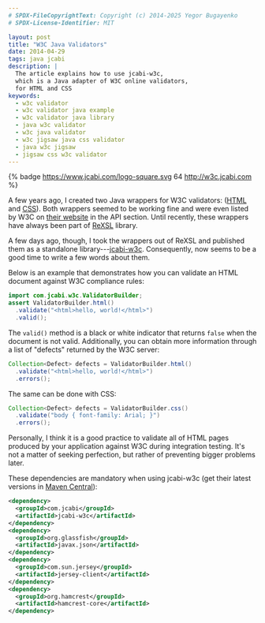 ```yaml
---
# SPDX-FileCopyrightText: Copyright (c) 2014-2025 Yegor Bugayenko
# SPDX-License-Identifier: MIT

layout: post
title: "W3C Java Validators"
date: 2014-04-29
tags: java jcabi
description: |
  The article explains how to use jcabi-w3c,
  which is a Java adapter of W3C online validators,
  for HTML and CSS
keywords:
  - w3c validator
  - w3c validator java example
  - w3c validator java library
  - java w3c validator
  - w3c java validator
  - w3c jigsaw java css validator
  - java w3c jigsaw
  - jigsaw css w3c validator
---
```


{% badge https://www.jcabi.com/logo-square.svg 64 http://w3c.jcabi.com %}

A few years ago, I created two Java wrappers for W3C validators: ([HTML](http://validator.w3.org/) and
[CSS](http://jigsaw.w3.org/css-validator/)).
Both wrappers seemed to be working fine and were
even listed by W3C on [their website](http://validator.w3.org/docs/api.html)
in the API section. Until recently, these wrappers have
always been part of [ReXSL](https://github.com/yegor256/rexsl) library.

A few days ago, though, I took the wrappers out of ReXSL
and published them as a standalone library---[jcabi-w3c](http://w3c.jcabi.com). Consequently, now seems
to be a good time to write a few words about them.

Below is an example that demonstrates how you can validate
an HTML document against W3C compliance rules:

```java
import com.jcabi.w3c.ValidatorBuilder;
assert ValidatorBuilder.html()
  .validate("<html>hello, world!</html>")
  .valid();
```

<!--more-->

The `valid()` method is a black or white indicator that
returns `false` when the document is not valid. Additionally,
you can obtain more information through a list of "defects" returned by the W3C server:

```java
Collection<Defect> defects = ValidatorBuilder.html()
  .validate("<html>hello, world!</html>")
  .errors();
```

The same can be done with CSS:

```java
Collection<Defect> defects = ValidatorBuilder.css()
  .validate("body { font-family: Arial; }")
  .errors();
```

Personally, I think it is a good practice to validate all
of HTML pages produced by your application against W3C during
integration testing. It's not a matter of seeking perfection,
but rather of preventing bigger problems later.

These dependencies are mandatory when using jcabi-w3c
(get their latest versions in [Maven Central](http://search.maven.org/)):

```xml
<dependency>
  <groupId>com.jcabi</groupId>
  <artifactId>jcabi-w3c</artifactId>
</dependency>
<dependency>
  <groupId>org.glassfish</groupId>
  <artifactId>javax.json</artifactId>
</dependency>
<dependency>
  <groupId>com.sun.jersey</groupId>
  <artifactId>jersey-client</artifactId>
</dependency>
<dependency>
  <groupId>org.hamcrest</groupId>
  <artifactId>hamcrest-core</artifactId>
</dependency>
```
